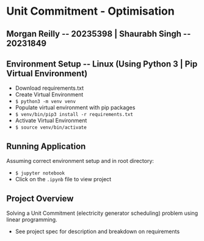 # Unit Commitment - Optimisation
## Morgan Reilly -- 20235398 | Shaurabh Singh -- 20231849
## Environment Setup -- Linux (Using Python 3 | Pip Virtual Environment)
* Download requirements.txt
* Create Virtual Environment
* `$ python3 -m venv venv`
* Populate virtual environment with pip packages
* `$ venv/bin/pip3 install -r requirements.txt`
* Activate Virtual Environment
* `$ source venv/bin/activate`
## Running Application
Assuming correct environment setup and in root directory:
* `$ jupyter notebook`
* Click on the `.ipynb` file to view project
## Project Overview
Solving a Unit Commitment (electricity generator scheduling) problem using linear programming.
* See project spec for description and breakdown on requirements
